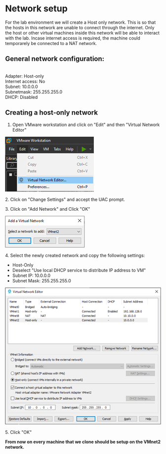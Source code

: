 # Network setup

For the lab environment we will create a Host only network. This is so that the hosts in this network are unable to connect through the internet. Only the host or other virtual machines inside this network will be able to interact with the lab. Incase internet access is required, the machine could temporarely be connected to a NAT network.

## General network configuration:

\
Adapter: Host-only\
Internet access: No\
Subnet: 10.0.0.0\
Subnetmask: 255.255.255.0\
DHCP: Disabled

## Creating a host-only network

1. Open VMware workstation and click on "Edit" and then "Virtual Network Editor"

![](<../.gitbook/assets/image (63).png>)

2\. Click on "Change Settings" and accept the UAC prompt.

3\. Click on "Add Network" and Click "OK"

![](<../.gitbook/assets/image (9).png>)

4\. Select the newly created network and copy the following settings:

* Host-Only
* Deselect "Use local DHCP service to distribute IP address to VM"
* Subnet IP: 10.0.0.0
* Subnet Mask: 255.255.255.0

![](<../.gitbook/assets/image (57).png>)

5\. Click "OK"

**From now on every machine that we clone should be setup on the VMnet2 network.**



